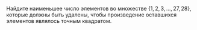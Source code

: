 Найдите  наименьшее  число  элементов  во  множестве $\{1, 2, 3, \dots, 27, 28\},$  которые должны быть удалены, чтобы произведение оставшихся  элементов являлось точным квадратом.